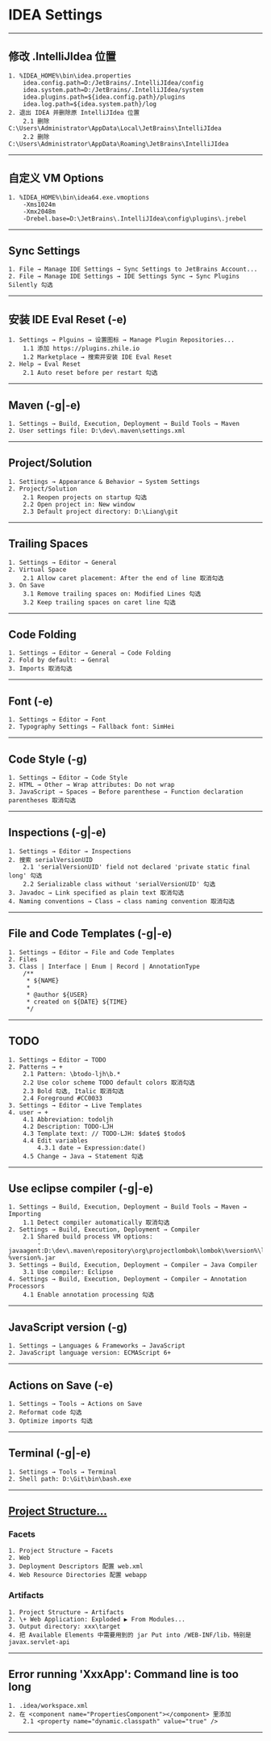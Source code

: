 # IDEA Settings

---
## 修改 .IntelliJIdea 位置
    1. %IDEA_HOME%\bin\idea.properties
        idea.config.path=D:/JetBrains/.IntelliJIdea/config
        idea.system.path=D:/JetBrains/.IntelliJIdea/system
        idea.plugins.path=${idea.config.path}/plugins
        idea.log.path=${idea.system.path}/log
    2. 退出 IDEA 并删除原 IntelliJIdea 位置
        2.1 删除 C:\Users\Administrator\AppData\Local\JetBrains\IntelliJIdea
        2.2 删除 C:\Users\Administrator\AppData\Roaming\JetBrains\IntelliJIdea
---
## 自定义 VM Options
    1. %IDEA_HOME%\bin\idea64.exe.vmoptions
        -Xms1024m
        -Xmx2048m
        -Drebel.base=D:\JetBrains\.IntelliJIdea\config\plugins\.jrebel
---
## Sync Settings
    1. File → Manage IDE Settings → Sync Settings to JetBrains Account...
    2. File → Manage IDE Settings → IDE Settings Sync → Sync Plugins Silently 勾选
---
## 安装 IDE Eval Reset (-e)
    1. Settings → Plguins → 设置图标 → Manage Plugin Repositories...
        1.1 添加 https://plugins.zhile.io
        1.2 Marketplace → 搜索并安装 IDE Eval Reset
    2. Help → Eval Reset
        2.1 Auto reset before per restart 勾选
---
## Maven (-g|-e)
    1. Settings → Build, Execution, Deployment → Build Tools → Maven
    2. User settings file: D:\dev\.maven\settings.xml
---
## Project/Solution
    1. Settings → Appearance & Behavior → System Settings
    2. Project/Solution
        2.1 Reopen projects on startup 勾选
        2.2 Open project in: New window
        2.3 Default project directory: D:\Liang\git
---
## Trailing Spaces
    1. Settings → Editor → General
    2. Virtual Space
        2.1 Allow caret placement: After the end of line 取消勾选
    3. On Save
        3.1 Remove trailing spaces on: Modified Lines 勾选
        3.2 Keep trailing spaces on caret line 勾选
---
## Code Folding
    1. Settings → Editor → General → Code Folding
    2. Fold by default: → Genral
    3. Imports 取消勾选
---
## Font (-e)
    1. Settings → Editor → Font
    2. Typography Settings → Fallback font: SimHei
---
## Code Style (-g)
    1. Settings → Editor → Code Style
    2. HTML → Other → Wrap attributes: Do not wrap
    3. JavaScript → Spaces → Before parenthese → Function declaration parentheses 取消勾选
---
## Inspections (-g|-e)
    1. Settings → Editor → Inspections
    2. 搜索 serialVersionUID
        2.1 'serialVersionUID' field not declared 'private static final long' 勾选
        2.2 Serializable class without 'serialVersionUID' 勾选
    3. Javadoc → Link specified as plain text 取消勾选
    4. Naming conventions → Class → class naming convention 取消勾选 
---
## File and Code Templates (-g|-e)
    1. Settings → Editor → File and Code Templates
    2. Files
    3. Class | Interface | Enum | Record | AnnotationType
        /**
         * ${NAME}
         *
         * @author ${USER}
         * created on ${DATE} ${TIME}
         */
---
## TODO
    1. Settings → Editor → TODO
    2. Patterns → +
        2.1 Pattern: \btodo-ljh\b.*
        2.2 Use color scheme TODO default colors 取消勾选
        2.3 Bold 勾选, Italic 取消勾选
        2.4 Foreground #CC0033
    3. Settings → Editor → Live Templates
    4. user → +
        4.1 Abbreviation: todoljh
        4.2 Description: TODO-LJH
        4.3 Template text: // TODO-LJH: $date$ $todo$
        4.4 Edit variables
            4.3.1 date → Expression:date()
        4.5 Change → Java → Statement 勾选
---
## Use eclipse compiler (-g|-e)
    1. Settings → Build, Execution, Deployment → Build Tools → Maven → Importing    
        1.1 Detect compiler automatically 取消勾选
    2. Settings → Build, Execution, Deployment → Compiler
        2.1 Shared build process VM options: 
            -javaagent:D:\dev\.maven\repository\org\projectlombok\lombok\%version%\lombok-%version%.jar
    3. Settings → Build, Execution, Deployment → Compiler → Java Compiler    
        3.1 Use compiler: Eclipse
    4. Settings → Build, Execution, Deployment → Compiler → Annotation Processors
        4.1 Enable annotation processing 勾选
---
## JavaScript version (-g)
    1. Settings → Languages & Frameworks → JavaScript
    2. JavaScript language version: ECMAScript 6+
---
## Actions on Save (-e)
    1. Settings → Tools → Actions on Save
    2. Reformat code 勾选
    3. Optimize imports 勾选
---
## Terminal (-g|-e)
    1. Settings → Tools → Terminal
    2. Shell path: D:\Git\bin\bash.exe
---
## [Project Structure...](https://www.jianshu.com/p/39b2206999e7)
### Facets
    1. Project Structure → Facets
    2. Web
    3. Deployment Descriptors 配置 web.xml
    4. Web Resource Directories 配置 webapp
### Artifacts
    1. Project Structure → Artifacts
    2. \+ Web Application: Exploded ▶ From Modules...
    3. Output directory: xxx\target
    4. 把 Available Elements 中需要用到的 jar Put into /WEB-INF/lib，特别是 javax.servlet-api
---
## Error running 'XxxApp': Command line is too long
    1. .idea/workspace.xml
    2. 在 <component name="PropertiesComponent"></component> 里添加
        2.1 <property name="dynamic.classpath" value="true" />
---